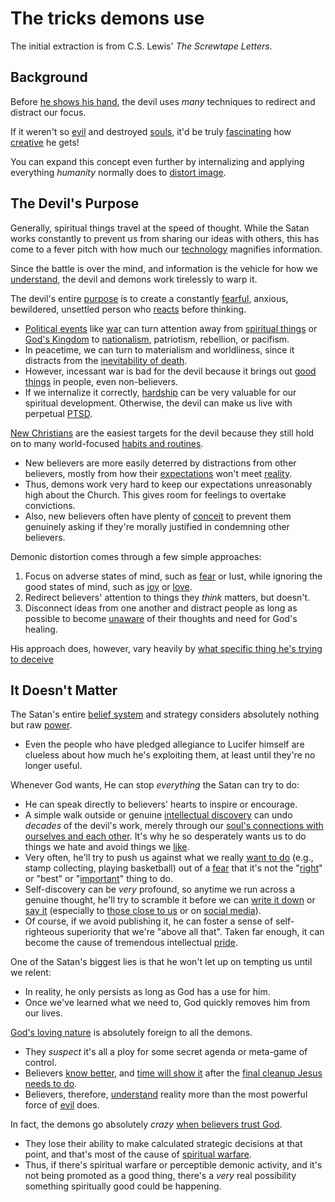 
# The tricks demons use

The initial extraction is from C.S. Lewis' *The Screwtape Letters*.

## Background

Before [he shows his hand](spiritual-warfare.md), the devil uses *many* techniques to redirect and distract our focus.

If it weren't so [evil](morality-evil.md) and destroyed [souls](humanity.md), it'd be truly [fascinating](values-quality.md) how [creative](mind-creativity.md) he gets!

You can expand this concept even further by internalizing and applying everything *humanity* normally does to [distort image](people-image-distortion.md).

## The Devil's Purpose

Generally, spiritual things travel at the speed of thought. While the Satan works constantly to prevent us from sharing our ideas with others, this has come to a fever pitch with how much our [technology](technology.md) magnifies information.

Since the battle is over the mind, and information is the vehicle for how we [understand](understanding.md), the devil and demons work tirelessly to warp it.

The devil's entire [purpose](purpose.md) is to create a constantly [fearful](mind-feelings-fear.md), anxious, bewildered, unsettled person who [reacts](habits.md) before thinking.

- [Political events](groups-large.md) like [war](people-conflicts-war-why.md) can turn attention away from [spiritual things](identity-christian.md) or [God's Kingdom](https://theologos.site/millennium/) to [nationalism](https://theologos.site/the-west/), patriotism, rebellion, or pacifism.
- In peacetime, we can turn to materialism and worldliness, since it distracts from the [inevitability of death](hardship-death.md).
- However, incessant war is bad for the devil because it brings out [good things](morality.md) in people, even non-believers.
- If we internalize it correctly, [hardship](hardship.md) can be very valuable for our spiritual development. Otherwise, the devil can make us live with perpetual [PTSD](hardship-ptsd.md).

[New Christians](christian-new.md) are the easiest targets for the devil because they still hold on to many world-focused [habits and routines](habits.md).

- New believers are more easily deterred by distractions from other believers, mostly from how their [expectations](imagination.md) won't meet [reality](reality.md).
- Thus, demons work very hard to keep our expectations unreasonably high about the Church. This gives room for feelings to overtake convictions.
- Also, new believers often have plenty of [conceit](morality-sins.md) to prevent them genuinely asking if they're morally justified in condemning other believers.

Demonic distortion comes through a few simple approaches:

1. Focus on adverse states of mind, such as [fear](mind-feelings-fear.md) or lust, while ignoring the good states of mind, such as [joy](mind-feelings-happiness.md) or [love](people-love.md).
2. Redirect believers' attention to things they *think* matters, but doesn't.
3. Disconnect ideas from one another and distract people as long as possible to become [unaware](awareness.md) of their thoughts and need for God's healing.

His approach does, however, vary heavily by [what specific thing he's trying to deceive](spiritual-warfare-tricks-specific.md)

## It Doesn't Matter

The Satan's entire [belief system](understanding-certainty.md) and strategy considers absolutely nothing but raw [power](power.md).

- Even the people who have pledged allegiance to Lucifer himself are clueless about how much he's exploiting them, at least until they're no longer useful.

Whenever God wants, He can stop *everything* the Satan can try to do:

- He can speak directly to believers' hearts to inspire or encourage.
- A simple walk outside or genuine [intellectual discovery](understanding.md) can undo *decades* of the devil's work, merely through our [soul's connections with ourselves and each other](humanity-christian.md). It's why he so desperately wants us to do things we hate and avoid things we [like](purpose.md).
- Very often, he'll try to push us against what we really [want to do](identity-christian.md) (e.g., stamp collecting, playing basketball) out of a [fear](mind-feelings-fear.md) that it's not the "[right](people-image-why.md)" or "best" or "[important](purpose.md)" thing to do.
- Self-discovery can be *very* profound, so anytime we run across a genuine thought, he'll try to scramble it before we can [write it down](language-writing.md) or [say it](language-speaking.md) (especially to [those close to us](people-friends.md) or on [social media](technology.md)).
- Of course, if we avoid publishing it, he can foster a sense of self-righteous superiority that we're "above all that". Taken far enough, it can become the cause of tremendous intellectual [pride](morality-sins.md).

One of the Satan's biggest lies is that he won't let up on tempting us until we relent:

- In reality, he only persists as long as God has a use for him.
- Once we've learned what we need to, God quickly removes him from our lives.

[God's loving nature](god.md) is absolutely foreign to all the demons.

- They *suspect* it's all a ploy for some secret agenda or meta-game of control.
- Believers [know better](identity.md), and [time will show it](https://theologos.site/millennium/) after the [final cleanup Jesus needs to do](jesus-returns.md).
- Believers, therefore, [understand](understanding.md) reality more than the most powerful force of [evil](morality-evil.md) does.

In fact, the demons go absolutely *crazy* [when believers trust God](https://theologos.site/devotion-chaos/).

- They lose their ability to make calculated strategic decisions at that point, and that's most of the cause of [spiritual warfare](spiritual-warfare.md).
- Thus, if there's spiritual warfare or perceptible demonic activity, and it's not being promoted as a good thing, there's a *very* real possibility something spiritually good could be happening.
